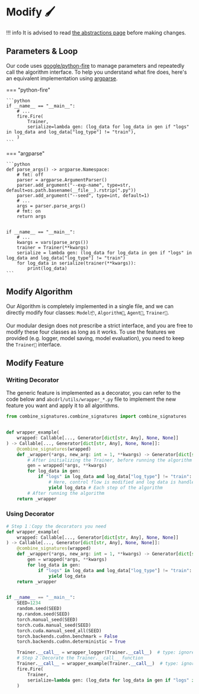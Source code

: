 # Modify 🖌

!!! info
    It is advised to read [the abstractions page](abstractions.en.md) before making changes.

## Parameters & Loop

Our code uses [google/python-fire](https://github.com/google/python-fire) to manage parameters and repeatedly call the algorithm interface. To help you understand what fire does, here's an equivalent implementation using [argparse](https://docs.python.org/3/library/argparse.html).

=== "python-fire"

    ```python
    if __name__ == "__main__":
        # ...
        fire.Fire(
            Trainer,
            serialize=lambda gen: (log_data for log_data in gen if "logs" in log_data and log_data["log_type"] != "train"),
        )
    ```

=== "argparse"

    ```python
    def parse_args() -> argparse.Namespace:
        # fmt: off
        parser = argparse.ArgumentParser()
        parser.add_argument("--exp-name", type=str, default=os.path.basename(__file__).rstrip(".py"))
        parser.add_argument("--seed", type=int, default=1)
        # ...
        args = parser.parse_args()
        # fmt: on
        return args


    if __name__ == "__main__":
        # ...
        kwargs = vars(parse_args())
        trainer = Trainer(**kwargs)
        serialize = lambda gen: (log_data for log_data in gen if "logs" in log_data and log_data["log_type"] != "train")
        for log_data in serialize(trainer(**kwargs)):
            print(log_data)
    ```

## Modify Algorithm

Our Algorithm is completely implemented in a single file, and we can directly modify four classes: `Model📦`, `Algorithm👣`, `Agent🤖`, `Trainer🔁`.

Our modular design does not prescribe a strict interface, and you are free to modify these four classes as long as it works. To use the features we provided (e.g. logger, model saving, model evaluation), you need to keep the `Trainer🔁` interface.

## Modify Feature

### Writing Decorator

The generic feature is implemented as a decorator, you can refer to the code below and `abcdrl/utils/wrapper_*.py` file to implement the new feature you want and apply it to all algorithms.

```python hl_lines="8-9 13 15"
from combine_signatures.combine_signatures import combine_signatures


def wrapper_example(
    wrapped: Callable[..., Generator[dict[str, Any], None, None]]
) -> Callable[..., Generator[dict[str, Any], None, None]]:
    @combine_signatures(wrapped)
    def _wrapper(*args, new_arg: int = 1, **kwargs) -> Generator[dict[str, Any], None, None]: # Add additional parameters
        # After initializing the Trainer, before running the algorithm
        gen = wrapped(*args, **kwargs)
        for log_data in gen:
            if "logs" in log_data and log_data["log_type"] != "train":
                # Here, control flow is modified and log data is handled
                yield log_data # Each step of the algorithm
        # After running the algorithm
    return _wrapper
```

### Using Decorator

```python hl_lines="1-11 25-26"
# Step 1：Copy the decorators you need
def wrapper_example(
    wrapped: Callable[..., Generator[dict[str, Any], None, None]]
) -> Callable[..., Generator[dict[str, Any], None, None]]:
    @combine_signatures(wrapped)
    def _wrapper(*args, new_arg: int = 1, **kwargs) -> Generator[dict[str, Any], None, None]:
        gen = wrapped(*args, **kwargs)
        for log_data in gen:
            if "logs" in log_data and log_data["log_type"] != "train":
                yield log_data
    return _wrapper


if __name__ == "__main__":
    SEED=1234
    random.seed(SEED)
    np.random.seed(SEED)
    torch.manual_seed(SEED)
    torch.cuda.manual_seed(SEED)
    torch.cuda.manual_seed_all(SEED)
    torch.backends.cudnn.benchmark = False
    torch.backends.cudnn.deterministic = True

    Trainer.__call__ = wrapper_logger(Trainer.__call__)  # type: ignore[assignment]
    # Step 2：Decorate the Trainer.__call__ function
    Trainer.__call__ = wrapper_example(Trainer.__call__)  # type: ignore[assignment]
    fire.Fire(
        Trainer,
        serialize=lambda gen: (log_data for log_data in gen if "logs" in log_data and log_data["log_type"] != "train"),
    )
```

